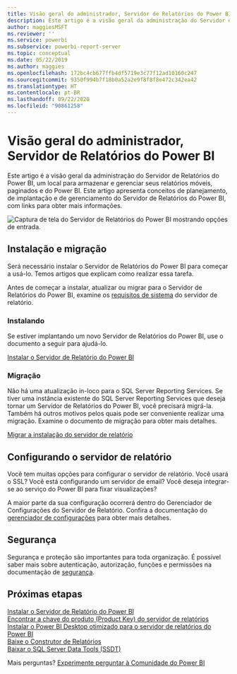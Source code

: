 ```yaml
---
title: Visão geral do administrador, Servidor de Relatórios do Power BI
description: Este artigo é a visão geral da administração do Servidor de Relatórios do Power BI, um local para armazenar e gerenciar seus relatórios móveis, paginados e do Power BI.
author: maggiesMSFT
ms.reviewer: ''
ms.service: powerbi
ms.subservice: powerbi-report-server
ms.topic: conceptual
ms.date: 05/22/2019
ms.author: maggies
ms.openlocfilehash: 172bc4cb677ffb4df5719e3c77f12ad10160c247
ms.sourcegitcommit: 9350f994b7f18b0a52a2e9f8f8f8e472c342ea42
ms.translationtype: HT
ms.contentlocale: pt-BR
ms.lasthandoff: 09/22/2020
ms.locfileid: "90861258"
---
```

# <a name="admin-overview-power-bi-report-server"></a>Visão geral do administrador, Servidor de Relatórios do Power BI
Este artigo é a visão geral da administração do Servidor de Relatórios do Power BI, um local para armazenar e gerenciar seus relatórios móveis, paginados e do Power BI. Este artigo apresenta conceitos de planejamento, de implantação e de gerenciamento do Servidor de Relatórios do Power BI, com links para obter mais informações.

![Captura de tela do Servidor de Relatórios do Power BI mostrando opções de entrada.](media/admin-handbook-overview/admin-handbook.png)
 
## <a name="installing-and-migration"></a>Instalação e migração
Será necessário instalar o Servidor de Relatórios do Power BI para começar a usá-lo. Temos artigos que explicam como realizar essa tarefa.

Antes de começar a instalar, atualizar ou migrar para o Servidor de Relatórios do Power BI, examine os [requisitos de sistema](system-requirements.md) do servidor de relatório.

### <a name="installing"></a>Instalando
Se estiver implantando um novo Servidor de Relatórios do Power BI, use o documento a seguir para ajudá-lo. 

[Instalar o Servidor de Relatório do Power BI](install-report-server.md)

### <a name="migration"></a>Migração
Não há uma atualização in-loco para o SQL Server Reporting Services. Se tiver uma instância existente do SQL Server Reporting Services que deseja tornar um Servidor de Relatórios do Power BI, você precisará migrá-la. Também há outros motivos pelos quais pode ser conveniente realizar uma migração. Examine o documento de migração para obter mais detalhes.

[Migrar a instalação do servidor de relatório](migrate-report-server.md)

## <a name="configuring-your-report-server"></a>Configurando o servidor de relatório
Você tem muitas opções para configurar o servidor de relatório. Você usará o SSL? Você está configurando um servidor de email? Você deseja integrar-se ao serviço do Power BI para fixar visualizações?

A maior parte da sua configuração ocorrerá dentro do Gerenciador de Configurações do Servidor de Relatório. Confira a documentação do [gerenciador de configurações](/sql/reporting-services/install-windows/reporting-services-configuration-manager-native-mode) para obter mais detalhes.

## <a name="security"></a>Segurança
Segurança e proteção são importantes para toda organização. É possível saber mais sobre autenticação, autorização, funções e permissões na documentação de [segurança](/sql/reporting-services/security/reporting-services-security-and-protection).

## <a name="next-steps"></a>Próximas etapas
[Instalar o Servidor de Relatório do Power BI](install-report-server.md)  
[Encontrar a chave do produto (Product Key) do servidor de relatórios](find-product-key.md)  
[Instalar o Power BI Desktop otimizado para o servidor de relatórios do Power BI](install-powerbi-desktop.md)  
[Baixe o Construtor de Relatórios](https://www.microsoft.com/download/details.aspx?id=53613)  
[Baixar o SQL Server Data Tools (SSDT)](/sql/ssdt/download-sql-server-data-tools-ssdt)

Mais perguntas? [Experimente perguntar à Comunidade do Power BI](https://community.powerbi.com/)